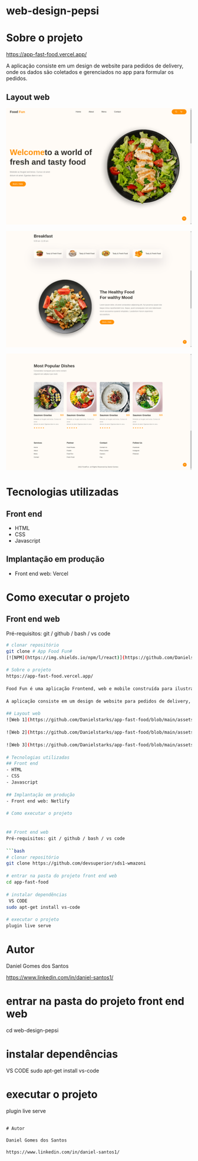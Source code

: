 # web-design-pepsi

# Sobre o projeto
https://app-fast-food.vercel.app/

A aplicação consiste em um design de website para pedidos de delivery, onde os dados são coletados e gerenciados no app para formular os pedidos.

## Layout web
![Web 1](https://github.com/Danielstarks/app-fast-food/blob/main/assets/web-food-1.png)

![Web 2](https://github.com/Danielstarks/app-fast-food/blob/main/assets/web-food-2.png)

![Web 3](https://github.com/Danielstarks/app-fast-food/blob/main/assets/web-food-3.png)

# Tecnologias utilizadas
## Front end
- HTML
- CSS
- Javascript

## Implantação em produção
- Front end web: Vercel

# Como executar o projeto


## Front end web
Pré-requisitos: git / github / bash / vs code 

```bash
# clonar repositório
git clone # App Food Fun#
[![NPM](https://img.shields.io/npm/l/react)](https://github.com/Danielstarks/app-fast-food/blob/main/LICENCE) 

# Sobre o projeto
https://app-fast-food.vercel.app/

Food Fun é uma aplicação Frontend, web e mobile construída para ilustrar uma loja de comidas leves e sabores frescos com estilos e interatividade.

A aplicação consiste em um design de website para pedidos de delivery, onde os dados são coletados e gerenciados no app para formular os pedidos.

## Layout web
![Web 1](https://github.com/Danielstarks/app-fast-food/blob/main/assets/web-food-1.png)

![Web 2](https://github.com/Danielstarks/app-fast-food/blob/main/assets/web-food-2.png)

![Web 3](https://github.com/Danielstarks/app-fast-food/blob/main/assets/web-food-3.png)

# Tecnologias utilizadas
## Front end
- HTML
- CSS
- Javascript

## Implantação em produção
- Front end web: Netlify

# Como executar o projeto


## Front end web
Pré-requisitos: git / github / bash / vs code 

```bash
# clonar repositório
git clone https://github.com/devsuperior/sds1-wmazoni

# entrar na pasta do projeto front end web
cd app-fast-food

# instalar dependências
 VS CODE
sudo apt-get install vs-code
 
# executar o projeto
plugin live serve
```

# Autor

Daniel Gomes dos Santos

https://www.linkedin.com/in/daniel-santos1/



# entrar na pasta do projeto front end web
cd web-design-pepsi

# instalar dependências
 VS CODE
sudo apt-get install vs-code
 
# executar o projeto
plugin live serve
```

# Autor

Daniel Gomes dos Santos

https://www.linkedin.com/in/daniel-santos1/

